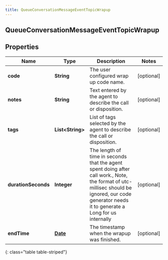 ```yaml
---
title: QueueConversationMessageEventTopicWrapup
---
```


## QueueConversationMessageEventTopicWrapup

## Properties

| Name                | Type                                        | Description                                                                                                                                                                                     | Notes      |
| ------------------- | ------------------------------------------- | ----------------------------------------------------------------------------------------------------------------------------------------------------------------------------------------------- | ---------- |
| **code**            | <!----><!---->**String**<!---->             | The user configured wrap up code name.                                                                                                                                                          | [optional] |
| **notes**           | <!----><!---->**String**<!---->             | Text entered by the agent to describe the call or disposition.                                                                                                                                  | [optional] |
| **tags**            | <!----><!---->**List&lt;String&gt;**<!----> | List of tags selected by the agent to describe the call or disposition.                                                                                                                         | [optional] |
| **durationSeconds** | <!----><!---->**Integer**<!---->            | The length of time in seconds that the agent spent doing after call work., Note, the format of utc-millisec should be ignored, our code generator needs it to generate a Long for us internally | [optional] |
| **endTime**         | <!----><!---->[**Date**](Date.md)<!---->    | The timestamp when the wrapup was finished.                                                                                                                                                     | [optional] |

{: class="table table-striped"}
